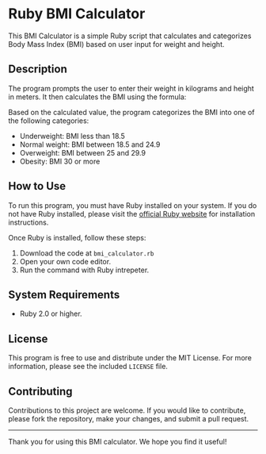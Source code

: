# Ruby BMI Calculator

This BMI Calculator is a simple Ruby script that calculates and categorizes Body Mass Index (BMI) based on user input for weight and height.

## Description

The program prompts the user to enter their weight in kilograms and height in meters. It then calculates the BMI using the formula:


Based on the calculated value, the program categorizes the BMI into one of the following categories:

- Underweight: BMI less than 18.5
- Normal weight: BMI between 18.5 and 24.9
- Overweight: BMI between 25 and 29.9
- Obesity: BMI 30 or more

## How to Use

To run this program, you must have Ruby installed on your system. If you do not have Ruby installed, please visit the [official Ruby website](https://www.ruby-lang.org/) for installation instructions.

Once Ruby is installed, follow these steps:

1. Download the code at ```bmi_calculator.rb```
2. Open your own code editor.
3. Run the command with Ruby intrepeter.


## System Requirements

- Ruby 2.0 or higher.

## License

This program is free to use and distribute under the MIT License. For more information, please see the included `LICENSE` file.

## Contributing

Contributions to this project are welcome. If you would like to contribute, please fork the repository, make your changes, and submit a pull request.

---

Thank you for using this BMI calculator. We hope you find it useful!
